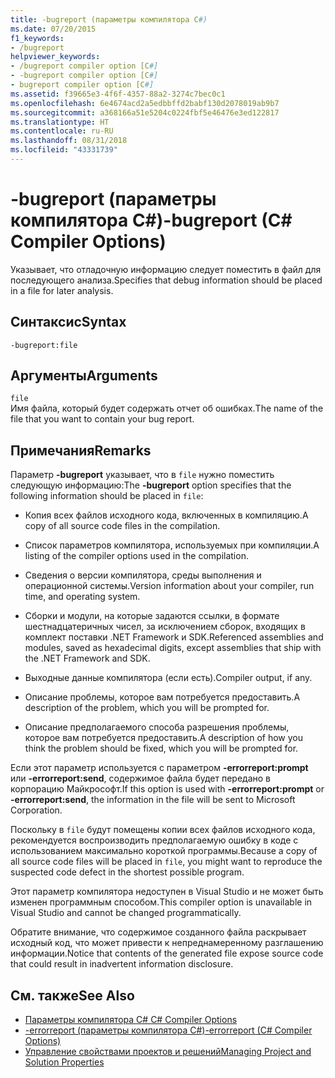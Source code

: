 ```yaml
---
title: -bugreport (параметры компилятора C#)
ms.date: 07/20/2015
f1_keywords:
- /bugreport
helpviewer_keywords:
- /bugreport compiler option [C#]
- -bugreport compiler option [C#]
- bugreport compiler option [C#]
ms.assetid: f39665e3-4f6f-4357-88a2-3274c7bec0c1
ms.openlocfilehash: 6e4674acd2a5edbbffd2babf130d2078019ab9b7
ms.sourcegitcommit: a368166a51e5204c0224fbf5e46476e3ed122817
ms.translationtype: HT
ms.contentlocale: ru-RU
ms.lasthandoff: 08/31/2018
ms.locfileid: "43331739"
---
```

# <a name="-bugreport-c-compiler-options"></a><span data-ttu-id="5b8c3-102">-bugreport (параметры компилятора C#)</span><span class="sxs-lookup"><span data-stu-id="5b8c3-102">-bugreport (C# Compiler Options)</span></span>
<span data-ttu-id="5b8c3-103">Указывает, что отладочную информацию следует поместить в файл для последующего анализа.</span><span class="sxs-lookup"><span data-stu-id="5b8c3-103">Specifies that debug information should be placed in a file for later analysis.</span></span>  
  
## <a name="syntax"></a><span data-ttu-id="5b8c3-104">Синтаксис</span><span class="sxs-lookup"><span data-stu-id="5b8c3-104">Syntax</span></span>  
  
```console  
-bugreport:file  
```  
  
## <a name="arguments"></a><span data-ttu-id="5b8c3-105">Аргументы</span><span class="sxs-lookup"><span data-stu-id="5b8c3-105">Arguments</span></span>  
 `file`  
 <span data-ttu-id="5b8c3-106">Имя файла, который будет содержать отчет об ошибках.</span><span class="sxs-lookup"><span data-stu-id="5b8c3-106">The name of the file that you want to contain your bug report.</span></span>  
  
## <a name="remarks"></a><span data-ttu-id="5b8c3-107">Примечания</span><span class="sxs-lookup"><span data-stu-id="5b8c3-107">Remarks</span></span>  
 <span data-ttu-id="5b8c3-108">Параметр **-bugreport** указывает, что в `file` нужно поместить следующую информацию:</span><span class="sxs-lookup"><span data-stu-id="5b8c3-108">The **-bugreport** option specifies that the following information should be placed in `file`:</span></span>  
  
-   <span data-ttu-id="5b8c3-109">Копия всех файлов исходного кода, включенных в компиляцию.</span><span class="sxs-lookup"><span data-stu-id="5b8c3-109">A copy of all source code files in the compilation.</span></span>  
  
-   <span data-ttu-id="5b8c3-110">Список параметров компилятора, используемых при компиляции.</span><span class="sxs-lookup"><span data-stu-id="5b8c3-110">A listing of the compiler options used in the compilation.</span></span>  
  
-   <span data-ttu-id="5b8c3-111">Сведения о версии компилятора, среды выполнения и операционной системы.</span><span class="sxs-lookup"><span data-stu-id="5b8c3-111">Version information about your compiler, run time, and operating system.</span></span>  
  
-   <span data-ttu-id="5b8c3-112">Сборки и модули, на которые задаются ссылки, в формате шестнадцатеричных чисел, за исключением сборок, входящих в комплект поставки .NET Framework и SDK.</span><span class="sxs-lookup"><span data-stu-id="5b8c3-112">Referenced assemblies and modules, saved as hexadecimal digits, except assemblies that ship with the .NET Framework and SDK.</span></span>  
  
-   <span data-ttu-id="5b8c3-113">Выходные данные компилятора (если есть).</span><span class="sxs-lookup"><span data-stu-id="5b8c3-113">Compiler output, if any.</span></span>  
  
-   <span data-ttu-id="5b8c3-114">Описание проблемы, которое вам потребуется предоставить.</span><span class="sxs-lookup"><span data-stu-id="5b8c3-114">A description of the problem, which you will be prompted for.</span></span>  
  
-   <span data-ttu-id="5b8c3-115">Описание предполагаемого способа разрешения проблемы, которое вам потребуется предоставить.</span><span class="sxs-lookup"><span data-stu-id="5b8c3-115">A description of how you think the problem should be fixed, which you will be prompted for.</span></span>  
  
 <span data-ttu-id="5b8c3-116">Если этот параметр используется с параметром **-errorreport:prompt** или **-errorreport:send**, содержимое файла будет передано в корпорацию Майкрософт.</span><span class="sxs-lookup"><span data-stu-id="5b8c3-116">If this option is used with **-errorreport:prompt** or **-errorreport:send**, the information in the file will be sent to Microsoft Corporation.</span></span>  
  
 <span data-ttu-id="5b8c3-117">Поскольку в `file` будут помещены копии всех файлов исходного кода, рекомендуется воспроизводить предполагаемую ошибку в коде с использованием максимально короткой программы.</span><span class="sxs-lookup"><span data-stu-id="5b8c3-117">Because a copy of all source code files will be placed in `file`, you might want to reproduce the suspected code defect in the shortest possible program.</span></span>  
  
 <span data-ttu-id="5b8c3-118">Этот параметр компилятора недоступен в Visual Studio и не может быть изменен программным способом.</span><span class="sxs-lookup"><span data-stu-id="5b8c3-118">This compiler option is unavailable in Visual Studio and cannot be changed programmatically.</span></span>  
  
 <span data-ttu-id="5b8c3-119">Обратите внимание, что содержимое созданного файла раскрывает исходный код, что может привести к непреднамеренному разглашению информации.</span><span class="sxs-lookup"><span data-stu-id="5b8c3-119">Notice that contents of the generated file expose source code that could result in inadvertent information disclosure.</span></span>  
  
## <a name="see-also"></a><span data-ttu-id="5b8c3-120">См. также</span><span class="sxs-lookup"><span data-stu-id="5b8c3-120">See Also</span></span>  

- [<span data-ttu-id="5b8c3-121">Параметры компилятора C# </span><span class="sxs-lookup"><span data-stu-id="5b8c3-121">C# Compiler Options</span></span>](../../../csharp/language-reference/compiler-options/index.md)  
- [<span data-ttu-id="5b8c3-122">-errorreport (параметры компилятора C#)</span><span class="sxs-lookup"><span data-stu-id="5b8c3-122">-errorreport (C# Compiler Options)</span></span>](../../../csharp/language-reference/compiler-options/errorreport-compiler-option.md)  
- [<span data-ttu-id="5b8c3-123">Управление свойствами проектов и решений</span><span class="sxs-lookup"><span data-stu-id="5b8c3-123">Managing Project and Solution Properties</span></span>](/visualstudio/ide/managing-project-and-solution-properties)
